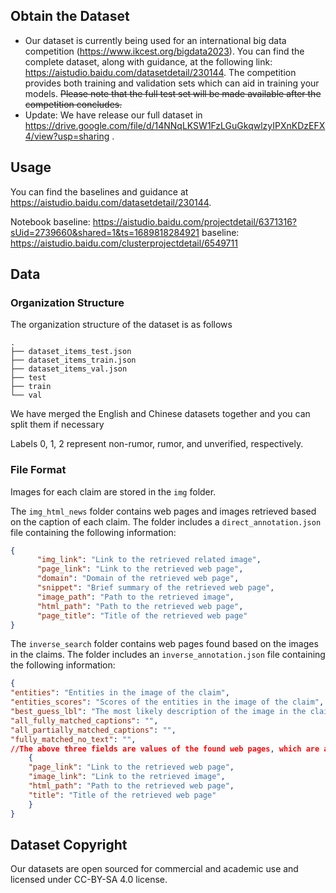 ## Obtain the Dataset

- Our dataset is currently being used for an international big data competition (https://www.ikcest.org/bigdata2023). You can find the complete dataset, along with guidance, at the following link: https://aistudio.baidu.com/datasetdetail/230144. The competition provides both training and validation sets which can aid in training your models. ~~Please note that the full test set will be made available after the competition concludes.~~
- Update: We have release our full dataset in https://drive.google.com/file/d/14NNqLKSW1FzLGuGkqwlzyIPXnKDzEFX4/view?usp=sharing .

## Usage

You can find the baselines and guidance at https://aistudio.baidu.com/datasetdetail/230144.

Notebook baseline: https://aistudio.baidu.com/projectdetail/6371316?sUid=2739660&shared=1&ts=1689818284921
baseline: https://aistudio.baidu.com/clusterprojectdetail/6549711

## Data

### Organization Structure

The organization structure of the dataset is as follows
```
.
├── dataset_items_test.json
├── dataset_items_train.json
├── dataset_items_val.json
├── test
├── train
└── val

```
We have merged the English and Chinese datasets together and you can split them if necessary

Labels 0, 1, 2 represent non-rumor, rumor, and unverified, respectively.
### File Format

Images for each claim are stored in the `img` folder.

The `img_html_news` folder contains web pages and images retrieved based on the caption of each claim. The folder includes a `direct_annotation.json` file containing the following information:

```json
{
      "img_link": "Link to the retrieved related image",
      "page_link": "Link to the retrieved web page",
      "domain": "Domain of the retrieved web page",
      "snippet": "Brief summary of the retrieved web page",
      "image_path": "Path to the retrieved image",
      "html_path": "Path to the retrieved web page",
      "page_title": "Title of the retrieved web page"
}
```

The `inverse_search` folder contains web pages found based on the images in the claims. The folder includes an `inverse_annotation.json` file containing the following information:

```json
{
"entities": "Entities in the image of the claim", 
"entities_scores": "Scores of the entities in the image of the claim", 
"best_guess_lbl": "The most likely description of the image in the claim", 
"all_fully_matched_captions": "", 
"all_partially_matched_captions": "",
"fully_matched_no_text": "",
//The above three fields are values of the found web pages, which are a list. Each element in the list is a dictionary, formatted as follows:
	{
	"page_link": "Link to the retrieved web page", 
	"image_link": "Link to the retrieved image", 
	"html_path": "Path to the retrieved web page", 
	"title": "Title of the retrieved web page"
	}
}
```
## Dataset Copyright

Our datasets are open sourced for commercial and academic use and licensed under CC-BY-SA 4.0 license.
